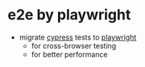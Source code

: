 # e2e by playwright

- migrate [cypress](https://www.cypress.io/) tests to [playwright](https://playwright.dev/)
  - for cross-browser testing
  - for better performance
